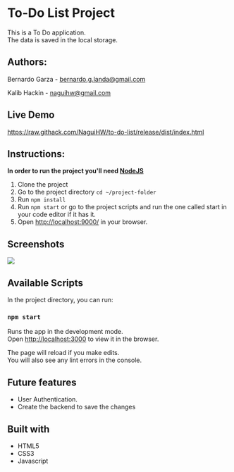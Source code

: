 # To-Do List Project
This is a To Do application.<br>
The data is saved in the local storage.

## Authors:
Bernardo Garza - [bernardo.g.landa@gmail.com](bernardo.g.landa@gmail.com)

Kalib Hackin - [naguihw@gmail.com](naguihw@gmail.com)

## Live Demo
https://raw.githack.com/NaguiHW/to-do-list/release/dist/index.html

## Instructions:
**In order to run the project you'll need [NodeJS](https://nodejs.org)**
1. Clone the project
2. Go to the project directory `cd ~/project-folder`
3. Run `npm install`
4. Run `npm start` or go to the project scripts and run the one called start in your code editor if it has it.
5. Open [http://localhost:9000/](http://localhost:9000/) in your browser.

## Screenshots
![](https://i.imgur.com/sdoYOdO.png)

## Available Scripts

In the project directory, you can run:

### `npm start`

Runs the app in the development mode.<br />
Open [http://localhost:3000](http://localhost:3000) to view it in the browser.

The page will reload if you make edits.<br />
You will also see any lint errors in the console.

## Future features
- User Authentication.
- Create the backend to save the changes

## Built with
- HTML5
- CSS3
- Javascript

